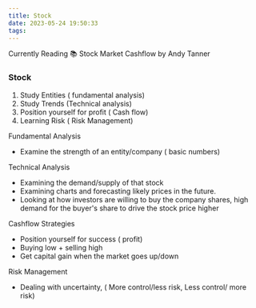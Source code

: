 ```yaml
---
title: Stock
date: 2023-05-24 19:50:33
tags:
---
```


Currently Reading 📚
Stock Market Cashflow by Andy Tanner

### Stock

1. Study Entities ( fundamental analysis)
1. Study Trends (Technical analysis)
1. Position yourself for profit ( Cash flow)
1. Learning Risk ( Risk Management)

Fundamental Analysis

- Examine the strength of an entity/company ( basic numbers)

Technical Analysis

- Examining the demand/supply of that stock
- Examining charts and forecasting likely prices in the future.
- Looking at how investors are willing to buy the company shares, high demand for the buyer's share to drive the stock price higher

Cashflow Strategies

- Position yourself for success ( profit)
- Buying low + selling high
- Get capital gain when the market goes up/down

Risk Management

- Dealing with uncertainty, ( More control/less risk, Less control/ more risk)
